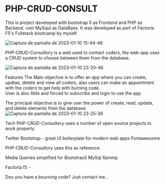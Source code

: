 # PHP-CRUD-CONSULT
This is project developed with bootstrap 5 as Frontend and PHP as Backend, usin MySqul as DataBase. 
It was developed as part of Factoria F5's Fullstack bootcamp by myself. 


![Captura de pantalla de 2023-01-10 15-44-46](https://user-images.githubusercontent.com/114617641/211582179-debe1e83-eac8-46bd-8a2b-9b59b89ce0d5.png)





PHP-CRUD-Consultory is a web used to contact coders, the web-app uses a CRUD system to choose between them from the database.


![Captura de pantalla de 2023-01-10 23-20-46](https://user-images.githubusercontent.com/114617641/211675191-06e40e24-c09c-4a44-8520-b855f63c51da.png)

Features
The Main objective is to offer an app where you can create, updtae, detete and view all coders, also users can make an appointment with the coders to get help with burning code.  
User is also Able and forced to subscribe and login to use the app.

The principal objective is to give user the power of create, read, update, and delete elements from the database.
![Captura de pantalla de 2023-01-10 23-25-36](https://user-images.githubusercontent.com/114617641/211675622-7fc7594e-a869-432b-8903-70f097e84e92.png)

Tech
PHP-CRUD-Consultory uses a number of open source projects to work properly:


Twitter Bootstrap - great UI boilerplate for modern web apps
Fontawesome

PHP-CRUD-Consultory uses this as reference:

Media Queries simplified for Bootstrao5
MySql
Xammp



Factoria f5 -

Dou you have a bourning code?
Just contact me...
